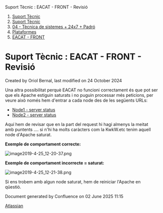 Suport Tècnic : EACAT - FRONT - Revisió  

1.  [Suport Tècnic](index.md)
2.  [Suport Tècnic](13893782.md)
3.  [04 - Tècnica de sistemes + 24x7 + Padró](26313202.md)
4.  [Plataformes](Plataformes_41520520.md)
5.  [EACAT - FRONT](EACAT---FRONT_118554833.md)

Suport Tècnic : EACAT - FRONT - Revisió
=======================================

Created by Oriol Bernal, last modified on 24 October 2024

Una altra possibilitat perquè EACAT no funcioni correctament és que pot ser que els Apache estiguin saturats i no puguin processar més peticions, per veure això només hem d'entrar a cada node des de les següents URLs:

*   [Node1 - server status](http://10.120.1.138/server-status)
*   [Node2 - server status](http://10.120.1.139/server-status)

Aquí hem de revisar que en la part del request hi hagi almenys la meitat amb puntents .... si n'hi ha molts caràcters com la KwkW.etc tenim aquell node d'Apache saturat.

  

**Exemple de comportament correcte:**

![image2019-4-25_12-20-37.png](attachments/36340342/41517856.png)

**Exemple de comportament incorrecte = saturat:**

![image2019-4-25_12-21-38.png](attachments/36340342/41517857.png)

  

Si ens trobem amb algun node saturat, hem de reiniciar l'Apache en qüestió. 

  

Document generated by Confluence on 02 June 2025 11:15

[Atlassian](http://www.atlassian.com/)